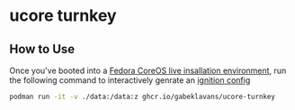 # ucore turnkey

## How to Use

Once you've booted into a [Fedora CoreOS live insallation environment](https://docs.fedoraproject.org/en-US/fedora-coreos/bare-metal/#_installing_from_live_iso), run the following command to interactively genrate an [ignition config](https://docs.fedoraproject.org/en-US/fedora-coreos/producing-ign/)

```sh
podman run -it -v ./data:/data:z ghcr.io/gabeklavans/ucore-turnkey
```
